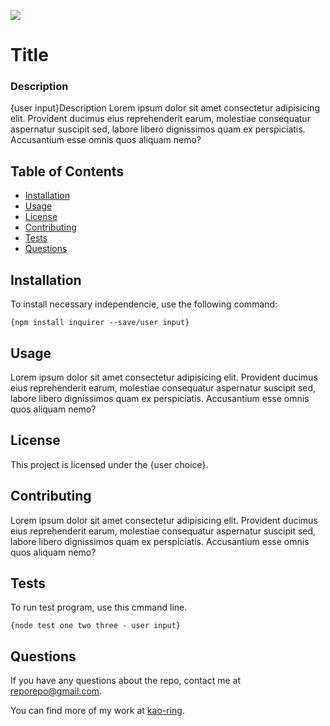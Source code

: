 ![](https://img.shields.io/github/license/kao-ring/test?style=plastic&logo=appveyor)

# Title

### Description

{user input}Description Lorem ipsum dolor sit amet consectetur adipisicing elit. Provident ducimus eius reprehenderit earum, molestiae consequatur aspernatur suscipit sed, labore libero dignissimos quam ex perspiciatis. Accusantium esse omnis quos aliquam nemo?

## Table of Contents

- [Installation](#installation)
- [Usage](#usage)
- [License](#license)
- [Contributing](#contributing)
- [Tests](#tests)
- [Questions](#questions)

## Installation

To install necessary independencie, use the following command:

```
{npm install inquirer --save/user input}
```

## Usage

Lorem ipsum dolor sit amet consectetur adipisicing elit. Provident ducimus eius reprehenderit earum, molestiae consequatur aspernatur suscipit sed, labore libero dignissimos quam ex perspiciatis. Accusantium esse omnis quos aliquam nemo?

## License

This project is licensed under the {user choice}.

## Contributing

Lorem ipsum dolor sit amet consectetur adipisicing elit. Provident ducimus eius reprehenderit earum, molestiae consequatur aspernatur suscipit sed, labore libero dignissimos quam ex perspiciatis. Accusantium esse omnis quos aliquam nemo?

## Tests

To run test program, use this cmmand line.

```
{node test one two three - user input}
```

## Questions

If you have any questions about the repo, contact me at <reporepo@gmail.com>.

You can find more of my work at [kao-ring](https://github.com/kao-ring).
